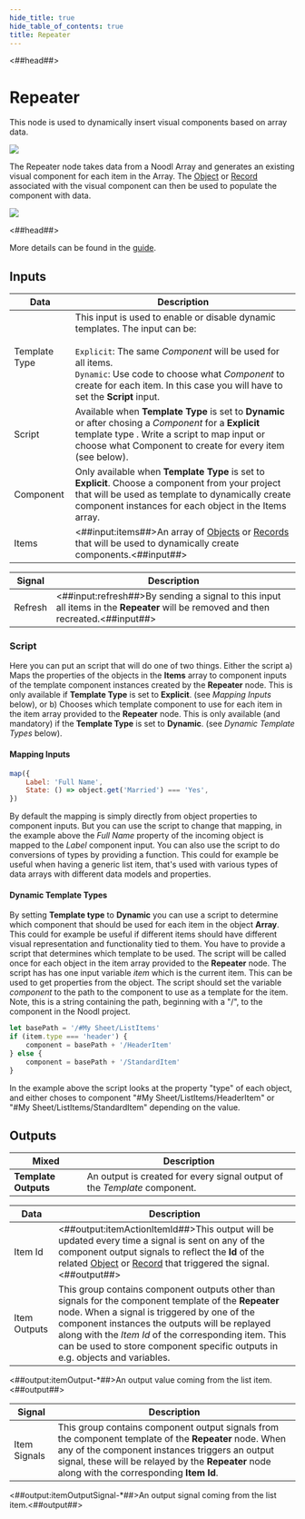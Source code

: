 ```yaml
---
hide_title: true
hide_table_of_contents: true
title: Repeater
---
```


<##head##>

# Repeater

This node is used to dynamically insert visual components based on <span className="ndl-data">array</span> data.

<div className="ndl-image-with-background l">

![](nodes/ui-controls/repeater/repeater_visual.png)

</div>

The <span className="ndl-node">Repeater</span> node takes data from a Noodl <span className="ndl-data">Array</span> and generates an existing visual component for each item in the <span className="ndl-data">Array</span>. The [Object](/nodes/data/object/object-node) or [Record](/nodes/data/cloud-data/record) associated with the visual component can then be used to populate the component with data.

<div className="ndl-image-with-background l">

![](nodes/ui-controls/repeater/repeater_node.png)

</div>

<##head##>

More details can be found in the [guide](/docs/guides/data/list-basics).

## Inputs

| Data                                            | Description                                                                                                                                                                                                                                                                            |
| ----------------------------------------------- | -------------------------------------------------------------------------------------------------------------------------------------------------------------------------------------------------------------------------------------------------------------------------------------- |
| <span className="ndl-data">Template Type</span> | This input is used to enable or disable dynamic templates. The input can be:<br/><br/>`Explicit`: The same _Component_ will be used for all items.<br/>`Dynamic`: Use code to choose what _Component_ to create for each item. In this case you will have to set the **Script** input. |
| <span className="ndl-data">Script</span>        | Available when **Template Type** is set to **Dynamic** or after chosing a _Component_ for a **Explicit** template type . Write a script to map input or choose what Component to create for every item (see below).                                                                    |
| <span className="ndl-data">Component</span>     | Only available when **Template Type** is set to **Explicit**. Choose a component from your project that will be used as template to dynamically create component instances for each object in the Items array.                                                                         |
| <span className="ndl-data">Items</span>         | <##input:items##>An array of [Objects](/nodes/data/object/object-node) or [Records](/nodes/data/cloud-data/record) that will be used to dynamically create components.<##input##>                                                                                                      |

| Signal                                      | Description                                                                                                                       |
| ------------------------------------------- | --------------------------------------------------------------------------------------------------------------------------------- |
| <span className="ndl-signal">Refresh</span> | <##input:refresh##>By sending a signal to this input all items in the **Repeater** will be removed and then recreated.<##input##> |

### Script

Here you can put an script that will do one of two things. Either the script
a) Maps the properties of the objects in the **Items** array to component inputs of the template component instances created by the **Repeater** node. This is only available if **Template Type** is set to **Explicit**. (see _Mapping Inputs_ below), or b) Chooses which template component to use for each item in the item array provided to the **Repeater** node. This is only available (and mandatory) if the **Template Type** is set to **Dynamic**. (see _Dynamic Template Types_ below).

#### Mapping Inputs

```javascript
map({
    Label: 'Full Name',
    State: () => object.get('Married') === 'Yes',
})
```

By default the mapping is simply directly from object properties to component inputs. But you can use the script to change that mapping, in the example above the _Full Name_ property of the incoming object is mapped to the _Label_ component input. You can also use the script to do conversions of types by providing a function.
This could for example be useful when having a generic list item, that's used with various types of data arrays with different data models and properties.

#### Dynamic Template Types

By setting **Template type** to **Dynamic** you can use a script to determine which component that should be used for each item in the object **Array**. This could for example be useful if different items should have different visual representation and functionality tied to them.
You have to provide a script that determines which template to be used. The script will be called once for each object in the item array provided to the **Repeater** node. The script has has one input variable _item_ which is the current item. This can be used to get properties from the object. The script should set the variable _component_ to the path to the component to use as a template for the item. Note, this is a string containing the path, beginning with a "/", to the component in the Noodl project.

```javascript
let basePath = '/#My Sheet/ListItems'
if (item.type === 'header') {
    component = basePath + '/HeaderItem'
} else {
    component = basePath + '/StandardItem'
}
```

In the example above the script looks at the property "type" of each object, and either choses to component "#My Sheet/ListItems/HeaderItem" or "#My Sheet/ListItems/StandardItem" depending on the value.

## Outputs

| Mixed                | Description                                                               |
| -------------------- | ------------------------------------------------------------------------- |
| **Template Outputs** | An output is created for every signal output of the _Template_ component. |

| Data                                           | Description                                                                                                                                                                                                                                                                                                                                     |
| ---------------------------------------------- | ----------------------------------------------------------------------------------------------------------------------------------------------------------------------------------------------------------------------------------------------------------------------------------------------------------------------------------------------- |
| <span className="ndl-data">Item Id</span>      | <##output:itemActionItemId##>This output will be updated every time a signal is sent on any of the component output signals to reflect the **Id** of the related [Object](/nodes/data/object/object-node) or [Record](/nodes/data/cloud-data/record/) that triggered the signal.<##output##>                                                    |
| <span className="ndl-data">Item Outputs</span> | This group contains component outputs other than signals for the component template of the **Repeater** node. When a signal is triggered by one of the component instances the outputs will be replayed along with the _Item Id_ of the corresponding item. This can be used to store component specific outputs in e.g. objects and variables. |

<span className="hidden-props-for-editor"><##output:itemOutput-\*##>An output value coming from the list item.<##output##></span>

| Signal                                           | Description                                                                                                                                                                                                                                                |
| ------------------------------------------------ | ---------------------------------------------------------------------------------------------------------------------------------------------------------------------------------------------------------------------------------------------------------- |
| <span className="ndl-signal">Item Signals</span> | This group contains component output signals from the component template of the **Repeater** node. When any of the component instances triggers an output signal, these will be relayed by the **Repeater** node along with the corresponding **Item Id**. |

<span className="hidden-props-for-editor"><##output:itemOutputSignal-\*##>An output signal coming from the list item.<##output##></span>
